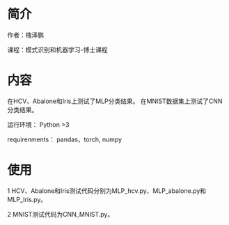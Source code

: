# 简介
作者：槐泽鹏

课程：模式识别和机器学习-博士课程

# 内容
在HCV、Abalone和Iris上测试了MLP分类结果。
在MNIST数据集上测试了CNN分类结果。

运行环境： Python >3 

requirenments：
pandas，torch, numpy

# 使用
1 HCV、Abalone和Iris测试代码分别为MLP_hcv.py、MLP_abalone.py和MLP_Iris.py。

2 MNIST测试代码为CNN_MNIST.py。
